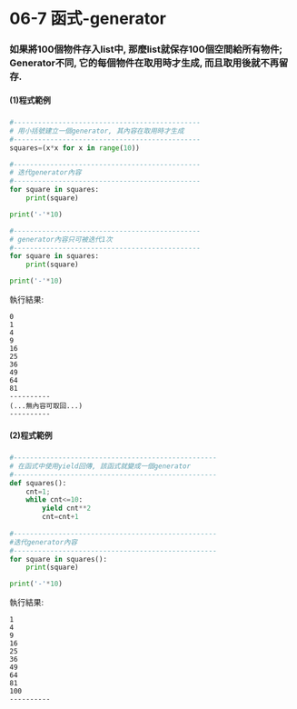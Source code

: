 # 06-7 函式-generator


### 如果將100個物件存入list中, 那麼list就保存100個空間給所有物件; Generator不同, 它的每個物件在取用時才生成, 而且取用後就不再留存.


#### (1)程式範例

##### 
```python
#----------------------------------------------
# 用小括號建立一個generator, 其內容在取用時才生成
#----------------------------------------------
squares=(x*x for x in range(10))

#----------------------------------------------
# 迭代generator內容
#----------------------------------------------
for square in squares:
    print(square)

print('-'*10)

#----------------------------------------------
# generator內容只可被迭代1次
#----------------------------------------------
for square in squares:
    print(square) 

print('-'*10)  
```


執行結果:
```
0
1
4
9
16
25
36
49
64
81
----------
(...無內容可取回...)
----------
```


#### (2)程式範例

##### 
```python
#--------------------------------------------------
# 在函式中使用yield回傳, 該函式就變成一個generator
#--------------------------------------------------
def squares():
    cnt=1;
    while cnt<=10:
        yield cnt**2
        cnt=cnt+1
        
#--------------------------------------------------
#迭代generator內容
#--------------------------------------------------
for square in squares():
    print(square)

print('-'*10)
```

執行結果:
```
1
4
9
16
25
36
49
64
81
100
----------
```

